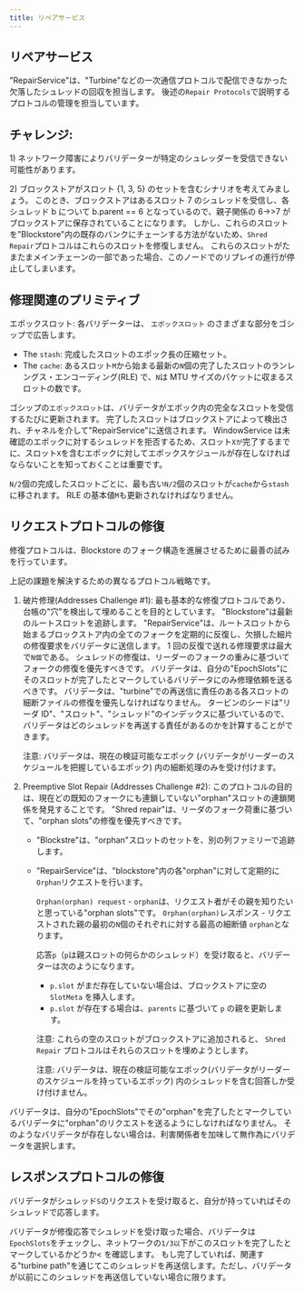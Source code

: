```yaml
---
title: リペアサービス
---
```


## リペアサービス

"RepairService"は、"Turbine"などの一次通信プロトコルで配信できなかった欠落したシュレッドの回収を担当します。 後述の`Repair Protocols`で説明するプロトコルの管理を担当しています。

## チャレンジ:

1\) ネットワーク障害によりバリデーターが特定のシュレッダーを受信できない可能性があります。

2\) ブロックストアがスロット {1, 3, 5} のセットを含むシナリオを考えてみましょう。 このとき、ブロックストアはあるスロット 7 のシュレッドを受信し、各シュレッド b について b.parent == 6 となっているので、親子関係の 6→&gt;7 がブロックストアに保存されていることになります。 しかし、これらのスロットを"Blockstore"内の既存のバンクにチェーンする方法がないため、`Shred Repair`プロトコルはこれらのスロットを修復しません。 これらのスロットがたまたまメインチェーンの一部であった場合、このノードでのリプレイの進行が停止してしまいます。

## 修理関連のプリミティブ

エポックスロット: 各バリデーターは、 `エポックスロット` のさまざまな部分をゴシップで広告します。

- The `stash`: 完成したスロットのエポック長の圧縮セット。
- The `cache`: あるスロット`M`から始まる最新の`N`個の完了したスロットのランレングス・エンコーディング(RLE) で、`N`は MTU サイズのパケットに収まるスロットの数です。

ゴシップの`エポックスロット`は、バリデータがエポック内の完全なスロットを受信するたびに更新されます。 完了したスロットはブロックストアによって検出され、チャネルを介して"RepairService"に送信されます。 WindowService は未確認のエポックに対するシュレッドを拒否するため、スロット`Xが`完了するまでに、スロット`X`を含むエポックに対してエポックスケジュールが存在しなければならないことを知っておくことは重要です。

`N/2`個の完成したスロットごとに、最も古い`N/2`個のスロットが`cache`から`stash`に移されます。 RLE の基本値`M`も更新されなければなりません。

## リクエストプロトコルの修復

修復プロトコルは、Blockstore のフォーク構造を進展させるために最善の試みを行っています。

上記の課題を解決するための異なるプロトコル戦略です。

1. 破片修理\(Addresses Challenge \#1\): 最も基本的な修復プロトコルであり、台帳の"穴"を検出して埋めることを目的としています。 "Blockstore"は最新のルートスロットを追跡します。 "RepairService"は、ルートスロットから始まるブロックストア内の全てのフォークを定期的に反復し、欠損した細片の修復要求をバリデータに送信します。 1 回の反復で送れる修理要求は最大で`N個`である。 シュレッドの修復は、リーダーのフォークの重みに基づいてフォークの修復を優先すべきです。 バリデータは、自分の"EpochSlots"にそのスロットが完了したとマークしているバリデータにのみ修理依頼を送るべきです。 バリデータは、"turbine"での再送信に責任のある各スロットの細断ファイルの修復を優先しなければなりません。 タービンのシードは"リーダ ID"、"スロット"、"シュレッド"のインデックスに基づいているので、バリデータはどのシュレッドを再送する責任があるのかを計算することができます。

   注意: バリデータは、現在の検証可能なエポック \(バリデータがリーダーのスケジュールを把握しているエポック\) 内の細断処理のみを受け付けます。

2. Preemptive Slot Repair \(Addresses Challenge \#2\): このプロトコルの目的は、現在どの既知のフォークにも連鎖していない"orphan"スロットの連鎖関係を発見することです。 "Shred repair"は、リーダのフォーク荷重に基づいて、"orphan slots"の修復を優先すべきです。

   - "Blockstre"は、"orphan"スロットのセットを、別の列ファミリーで追跡します。
   - "RepairService"は、"blockstore"内の各"orphan"に対して定期的に`Orphan`リクエストを行います。

     `Orphan(orphan) request` - `orphan`は、リクエスト者がその親を知りたいと思っている"orphan slots"です。 `Orphan(orphan)`レスポンス - リクエストされた親の最初の`N`個のそれぞれに対する最高の細断値 `orphan`となります。

     応答`p`（`p`は親スロットの何らかのシュレッド）を受け取ると、バリデーターは次のようになります。

     - `p.slot` がまだ存在していない場合は、ブロックストアに空の `SlotMeta` を挿入します。
     - `p.slot` が存在する場合は、`parents` に基づいて `p` の親を更新します。

     注意: これらの空のスロットがブロックストアに追加されると、 `Shred Repair` プロトコルはそれらのスロットを埋めようとします。

     注意: バリデータは、現在の検証可能なエポック\(バリデータがリーダーのスケジュールを持っているエポック\) 内のシュレッドを含む回答しか受け付けません。

バリデータは、自分の"EpochSlots"でその"orphan"を完了したとマークしているバリデータに"orphan"のリクエストを送るようにしなければなりません。 そのようなバリデータが存在しない場合は、利害関係者を加味して無作為にバリデータを選択します。

## レスポンスプロトコルの修復

バリデータがシュレッド`S`のリクエストを受け取ると、自分が持っていればそのシュレッドで応答します。

バリデータが修復応答でシュレッドを受け取った場合、バリデータは`EpochSlots`をチェックし、ネットワークの`1/3以`下がこのスロットを完了したとマークしているかどうか< を確認します。 もし完了していれば、関連する"turbine path"を通じてこのシュレッドを再送信します。ただし、バリデータが以前にこのシュレッドを再送信していない場合に限ります。
